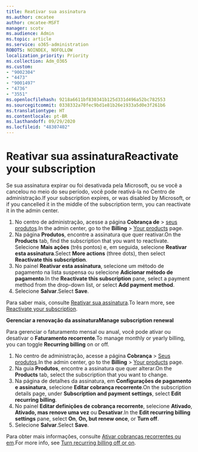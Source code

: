 ```yaml
---
title: Reativar sua assinatura
ms.author: cmcatee
author: cmcatee-MSFT
manager: scotv
ms.audience: Admin
ms.topic: article
ms.service: o365-administration
ROBOTS: NOINDEX, NOFOLLOW
localization_priority: Priority
ms.collection: Adm_O365
ms.custom:
- "9002304"
- "4473"
- "9001497"
- "4736"
- "3551"
ms.openlocfilehash: 9218a6611bf830341b125d331d496a52bc782553
ms.sourcegitcommit: 0338332a70fec9bd1e81b26e1933a5d0e3f261b6
ms.translationtype: HT
ms.contentlocale: pt-BR
ms.lasthandoff: 09/29/2020
ms.locfileid: "48307402"
---
```

# <a name="reactivate-your-subscription"></a><span data-ttu-id="81f2a-102">Reativar sua assinatura</span><span class="sxs-lookup"><span data-stu-id="81f2a-102">Reactivate your subscription</span></span>

<span data-ttu-id="81f2a-103">Se sua assinatura expirar ou foi desativada pela Microsoft, ou se você a cancelou no meio do seu período, você pode reativá-la no Centro de administração.</span><span class="sxs-lookup"><span data-stu-id="81f2a-103">If your subscription expires, or was disabled by Microsoft, or if you cancelled it in the middle of the subscription term, you can reactivate it in the admin center.</span></span>

1. <span data-ttu-id="81f2a-104">No centro de administração, acesse a página **Cobrança de** > [seus produtos](https://go.microsoft.com/fwlink/p/?linkid=842054).</span><span class="sxs-lookup"><span data-stu-id="81f2a-104">In the admin center, go to the **Billing** > [Your products](https://go.microsoft.com/fwlink/p/?linkid=842054) page.</span></span>
2. <span data-ttu-id="81f2a-105">Na página **Produtos**, encontre a assinatura que quer reativar.</span><span class="sxs-lookup"><span data-stu-id="81f2a-105">On the **Products** tab, find the subscription that you want to reactivate.</span></span> <span data-ttu-id="81f2a-106">Selecione **Mais ações** (três pontos) e, em seguida, selecione **Reativar esta assinatura**.</span><span class="sxs-lookup"><span data-stu-id="81f2a-106">Select **More actions** (three dots), then select **Reactivate this subscription**.</span></span>
3. <span data-ttu-id="81f2a-107">No painel **Reativar esta assinatura**, selecione um método de pagamento na lista suspensa ou selecione **Adicionar método de pagamento**.</span><span class="sxs-lookup"><span data-stu-id="81f2a-107">In the **Reactivate this subscription** pane, select a payment method from the drop-down list, or select **Add payment method**.</span></span>
4. <span data-ttu-id="81f2a-108">Selecione **Salvar**.</span><span class="sxs-lookup"><span data-stu-id="81f2a-108">Select **Save**.</span></span>

<span data-ttu-id="81f2a-109">Para saber mais, consulte [Reativar sua assinatura](https://docs.microsoft.com/microsoft-365/commerce/subscriptions/reactivate-your-subscription).</span><span class="sxs-lookup"><span data-stu-id="81f2a-109">To learn more, see [Reactivate your subscription](https://docs.microsoft.com/microsoft-365/commerce/subscriptions/reactivate-your-subscription).</span></span>

<span data-ttu-id="81f2a-110">**Gerenciar a renovação da assinatura**</span><span class="sxs-lookup"><span data-stu-id="81f2a-110">**Manage subscription renewal**</span></span>

<span data-ttu-id="81f2a-111">Para gerenciar o faturamento mensal ou anual, você pode ativar ou desativar o **Faturamento recorrente**.</span><span class="sxs-lookup"><span data-stu-id="81f2a-111">To manage monthly or yearly billing, you can toggle **Recurring billing** on or off.</span></span>

1. <span data-ttu-id="81f2a-112">No centro de administração, acesse a página **Cobrança** > [Seus produtos](https://go.microsoft.com/fwlink/p/?linkid=842054).</span><span class="sxs-lookup"><span data-stu-id="81f2a-112">In the admin center, go to the **Billing** > [Your products](https://go.microsoft.com/fwlink/p/?linkid=842054) page.</span></span>
2. <span data-ttu-id="81f2a-113">Na guia **Produtos**, encontre a assinatura que quer alterar.</span><span class="sxs-lookup"><span data-stu-id="81f2a-113">On the **Products** tab, select the subscription that you want to change.</span></span>
3. <span data-ttu-id="81f2a-114">Na página de detalhes da assinatura, em **Configurações de pagamento e assinatura**, selecione **Editar cobrança recorrente**.</span><span class="sxs-lookup"><span data-stu-id="81f2a-114">On the subscription details page, under **Subscription and payment settings**, select **Edit recurring billing**.</span></span>
4. <span data-ttu-id="81f2a-115">No painel **Editar definições de cobrança recorrente**, selecione **Ativado**, **Ativado, mas renove uma vez** ou **Desativar**.</span><span class="sxs-lookup"><span data-stu-id="81f2a-115">In the **Edit recurring billing settings** pane, select **On**, **On, but renew once**, or **Turn off**.</span></span>
5. <span data-ttu-id="81f2a-116">Selecione **Salvar**.</span><span class="sxs-lookup"><span data-stu-id="81f2a-116">Select **Save**.</span></span>

<span data-ttu-id="81f2a-117">Para obter mais informações, consulte [Ativar cobranças recorrentes ou em](https://docs.microsoft.com/microsoft-365/commerce/subscriptions/renew-your-subscription#turn-recurring-billing-off-or-on).</span><span class="sxs-lookup"><span data-stu-id="81f2a-117">For more info, see [Turn recurring billing off or on](https://docs.microsoft.com/microsoft-365/commerce/subscriptions/renew-your-subscription#turn-recurring-billing-off-or-on).</span></span>